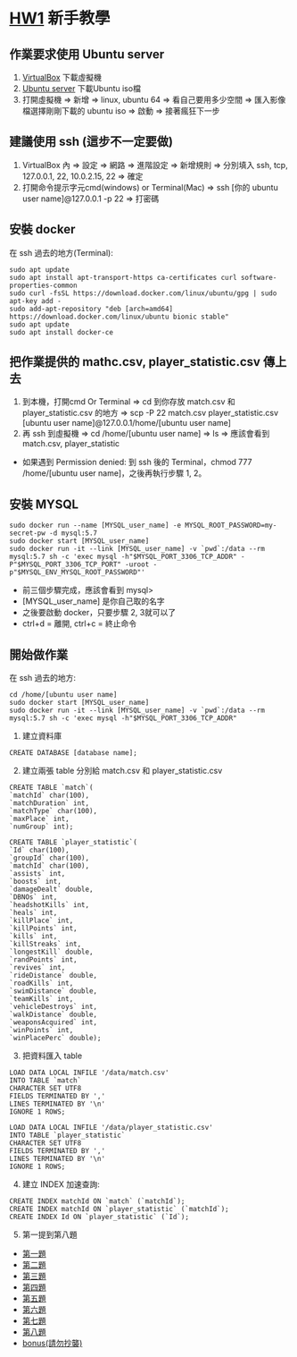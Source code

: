 # [HW1](HW1.pdf) 新手教學
## 作業要求使用 Ubuntu server
1. [VirtualBox](https://123.briian.com/forum.php?mod=viewthread&tid=553) 下載虛擬機
2. [Ubuntu server](https://www.ubuntu.com/download/server) 下載Ubuntu iso檔
3. 打開虛擬機 => 新增 => linux, ubuntu 64 => 看自己要用多少空間 => 匯入影像檔選擇剛剛下載的 ubuntu iso => 啟動 => 接著瘋狂下一步

## 建議使用 ssh (這步不一定要做)
1. VirtualBox 內 => 設定 => 網路 => 進階設定 => 新增規則 => 分別填入 ssh, tcp, 127.0.0.1, 22, 10.0.2.15, 22 => 確定
2. 打開命令提示字元cmd(windows) or Terminal(Mac) => ssh [你的 ubuntu user name]@127.0.0.1 -p 22 => 打密碼

## 安裝 docker
在 ssh 過去的地方(Terminal):
```
sudo apt update
sudo apt install apt-transport-https ca-certificates curl software-properties-common
sudo curl -fsSL https://download.docker.com/linux/ubuntu/gpg | sudo apt-key add -
sudo add-apt-repository "deb [arch=amd64] https://download.docker.com/linux/ubuntu bionic stable"
sudo apt update
sudo apt install docker-ce
```

## 把作業提供的 mathc.csv, player_statistic.csv 傳上去
1. 到本機，打開cmd Or Terminal => cd 到你存放 match.csv 和 player_statistic.csv 的地方 => scp -P 22 match.csv player_statistic.csv [ubuntu user name]@127.0.0.1/home/[ubuntu user name]
2. 再 ssh 到虛擬機 => cd /home/[ubuntu user name] => ls => 應該會看到 match.csv, player_statistic

* 如果遇到 Permission denied: 到 ssh 後的 Terminal，chmod 777 /home/[ubuntu user name]，之後再執行步驟 1, 2。

## 安裝 MYSQL
```
sudo docker run --name [MYSQL_user_name] -e MYSQL_ROOT_PASSWORD=my-secret-pw -d mysql:5.7
sudo docker start [MYSQL_user_name]
sudo docker run -it --link [MYSQL_user_name] -v `pwd`:/data --rm mysql:5.7 sh -c 'exec mysql -h"$MYSQL_PORT_3306_TCP_ADDR" -P"$MYSQL_PORT_3306_TCP_PORT" -uroot -p"$MYSQL_ENV_MYSQL_ROOT_PASSWORD"'
```
* 前三個步驟完成，應該會看到 mysql>
* [MYSQL_user_name] 是你自己取的名字
* 之後要啟動 docker，只要步驟 2, 3就可以了
* ctrl+d = 離開, ctrl+c = 終止命令

## 開始做作業
在 ssh 過去的地方:
```
cd /home/[ubuntu user name]
sudo docker start [MYSQL_user_name]
sudo docker run -it --link [MYSQL_user_name] -v `pwd`:/data --rm mysql:5.7 sh -c 'exec mysql -h"$MYSQL_PORT_3306_TCP_ADDR"
```

1. 建立資料庫
```
CREATE DATABASE [database name];
```

2. 建立兩張 table 分別給 match.csv 和 player_statistic.csv
```
CREATE TABLE `match`(
`matchId` char(100), 
`matchDuration` int,
`matchType` char(100),
`maxPlace` int,
`numGroup` int);

CREATE TABLE `player_statistic`(
`Id` char(100),
`groupId` char(100),
`matchId` char(100),
`assists` int,
`boosts` int,
`damageDealt` double,
`DBNOs` int,
`headshotKills` int,
`heals` int,
`killPlace` int,
`killPoints` int,
`kills` int,
`killStreaks` int,
`longestKill` double,
`randPoints` int,
`revives` int,
`rideDistance` double,
`roadKills` int,
`swimDistance` double,
`teamKills` int,
`vehicleDestroys` int,
`walkDistance` double,
`weaponsAcquired` int,
`winPoints` int,
`winPlacePerc` double);
```

3. 把資料匯入 table
```
LOAD DATA LOCAL INFILE '/data/match.csv'
INTO TABLE `match`
CHARACTER SET UTF8
FIELDS TERMINATED BY ','
LINES TERMINATED BY '\n'
IGNORE 1 ROWS;

LOAD DATA LOCAL INFILE '/data/player_statistic.csv'
INTO TABLE `player_statistic`
CHARACTER SET UTF8
FIELDS TERMINATED BY ','
LINES TERMINATED BY '\n'
IGNORE 1 ROWS;
```

4. 建立 INDEX 加速查詢:
```
CREATE INDEX matchId ON `match` (`matchId`);
CREATE INDEX matchId ON `player_statistic` (`matchId`);
CREATE INDEX Id ON `player_statistic` (`Id`);
```

5. 第一提到第八題
* [第一題](q1.sql)
* [第二題](q2.sql)
* [第三題](q3.sql)
* [第四題](q4.sql)
* [第五題](q5.sql)
* [第六題](q6.sql)
* [第七題](q7.sql)
* [第八題](q8.sql)
* [bonus(請勿抄襲)](bonus.sql)

